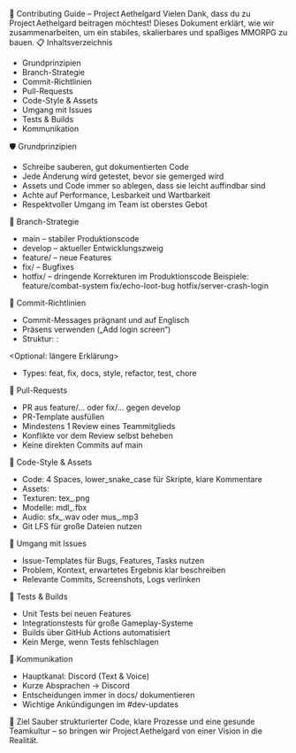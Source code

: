 🤝 Contributing Guide – Project Aethelgard
Vielen Dank, dass du zu Project Aethelgard beitragen möchtest!
Dieses Dokument erklärt, wie wir zusammenarbeiten, um ein stabiles, skalierbares und spaßiges MMORPG zu bauen.
📋 Inhaltsverzeichnis
- Grundprinzipien
- Branch-Strategie
- Commit-Richtlinien
- Pull-Requests
- Code-Style & Assets
- Umgang mit Issues
- Tests & Builds
- Kommunikation

🛡 Grundprinzipien
- Schreibe sauberen, gut dokumentierten Code
- Jede Änderung wird getestet, bevor sie gemerged wird
- Assets und Code immer so ablegen, dass sie leicht auffindbar sind
- Achte auf Performance, Lesbarkeit und Wartbarkeit
- Respektvoller Umgang im Team ist oberstes Gebot

🌿 Branch-Strategie
- main – stabiler Produktionscode
- develop – aktueller Entwicklungszweig
- feature/<kurzer-name> – neue Features
- fix/<kurzer-name> – Bugfixes
- hotfix/<kurzer-name> – dringende Korrekturen im Produktionscode
Beispiele:
feature/combat-system
fix/echo-loot-bug
hotfix/server-crash-login

📝 Commit-Richtlinien
- Commit-Messages prägnant und auf Englisch
- Präsens verwenden („Add login screen“)
- Struktur:
<TYPE>: <Kurze Beschreibung>

<Optional: längere Erklärung>
- Types:
feat, fix, docs, style, refactor, test, chore

🔄 Pull-Requests
- PR aus feature/... oder fix/... gegen develop
- PR-Template ausfüllen
- Mindestens 1 Review eines Teammitglieds
- Konflikte vor dem Review selbst beheben
- Keine direkten Commits auf main

🎨 Code-Style & Assets
- Code: 4 Spaces, lower_snake_case für Skripte, klare Kommentare
- Assets:
- Texturen: tex_<beschreibung>.png
- Modelle: mdl_<beschreibung>.fbx
- Audio: sfx_<beschreibung>.wav oder mus_<beschreibung>.mp3
- Git LFS für große Dateien nutzen

🐞 Umgang mit Issues
- Issue-Templates für Bugs, Features, Tasks nutzen
- Problem, Kontext, erwartetes Ergebnis klar beschreiben
- Relevante Commits, Screenshots, Logs verlinken

🧪 Tests & Builds
- Unit Tests bei neuen Features
- Integrationstests für große Gameplay-Systeme
- Builds über GitHub Actions automatisiert
- Kein Merge, wenn Tests fehlschlagen

💬 Kommunikation
- Hauptkanal: Discord (Text & Voice)
- Kurze Absprachen → Discord
- Entscheidungen immer in docs/ dokumentieren
- Wichtige Ankündigungen im #dev-updates

🎯 Ziel
Sauber strukturierter Code, klare Prozesse und eine gesunde Teamkultur – so bringen wir Project Aethelgard von einer Vision in die Realität.
